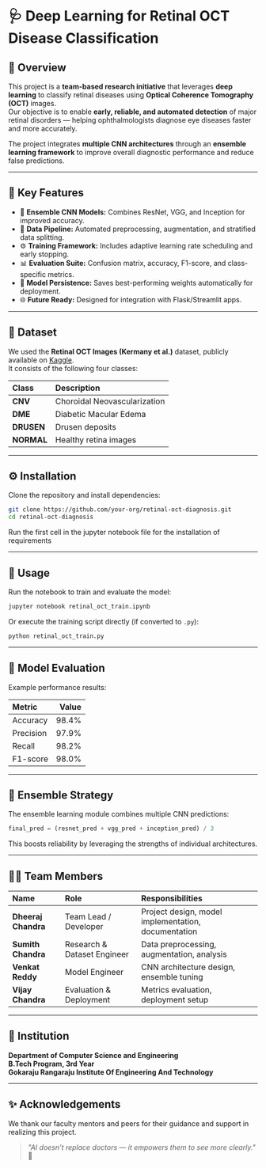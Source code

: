 # 🩺 Deep Learning for Retinal OCT Disease Classification

## 📘 Overview
This project is a **team-based research initiative** that leverages **deep learning** to classify retinal diseases using **Optical Coherence Tomography (OCT)** images.  
Our objective is to enable **early, reliable, and automated detection** of major retinal disorders — helping ophthalmologists diagnose eye diseases faster and more accurately.

The project integrates **multiple CNN architectures** through an **ensemble learning framework** to improve overall diagnostic performance and reduce false predictions.

---

## 🧩 Key Features
- 🧠 **Ensemble CNN Models:** Combines ResNet, VGG, and Inception for improved accuracy.  
- 🧺 **Data Pipeline:** Automated preprocessing, augmentation, and stratified data splitting.  
- ⚙️ **Training Framework:** Includes adaptive learning rate scheduling and early stopping.  
- 📊 **Evaluation Suite:** Confusion matrix, accuracy, F1-score, and class-specific metrics.  
- 💾 **Model Persistence:** Saves best-performing weights automatically for deployment.  
- 🌐 **Future Ready:** Designed for integration with Flask/Streamlit apps.

---

## 📂 Dataset
We used the **Retinal OCT Images (Kermany et al.)** dataset, publicly available on [Kaggle](https://www.kaggle.com/paultimothymooney/kermany2018).  
It consists of the following four classes:

| Class | Description |
|:------|:-------------|
| **CNV** | Choroidal Neovascularization |
| **DME** | Diabetic Macular Edema |
| **DRUSEN** | Drusen deposits |
| **NORMAL** | Healthy retina images |

---

## ⚙️ Installation
Clone the repository and install dependencies:
```bash
git clone https://github.com/your-org/retinal-oct-diagnosis.git
cd retinal-oct-diagnosis
```
Run the first cell in the jupyter notebook file for the installation of requirements

---

## 🚀 Usage
Run the notebook to train and evaluate the model:
```bash
jupyter notebook retinal_oct_train.ipynb
```
Or execute the training script directly (if converted to `.py`):
```bash
python retinal_oct_train.py
```

---

## 🧪 Model Evaluation
Example performance results:

| Metric | Value |
|:-------|------:|
| Accuracy | 98.4% |
| Precision | 97.9% |
| Recall | 98.2% |
| F1-score | 98.0% |

---

## 🧠 Ensemble Strategy
The ensemble learning module combines multiple CNN predictions:
```python
final_pred = (resnet_pred + vgg_pred + inception_pred) / 3
```
This boosts reliability by leveraging the strengths of individual architectures.

---

## 👨‍💻 Team Members
| Name | Role | Responsibilities |
|:------|:------|:----------------|
| **Dheeraj Chandra** | Team Lead / Developer | Project design, model implementation, documentation |
| **Sumith Chandra** | Research & Dataset Engineer | Data preprocessing, augmentation, analysis |
| **Venkat Reddy** | Model Engineer | CNN architecture design, ensemble tuning |
| **Vijay Chandra** | Evaluation & Deployment | Metrics evaluation, deployment setup |

---

## 🏫 Institution
**Department of Computer Science and Engineering**  
**B.Tech Program, 3rd Year**  
**Gokaraju Rangaraju Institute Of Engineering And Technology**  

---

## ✨ Acknowledgements
We thank our faculty mentors and peers for their guidance and support in realizing this project.  

> *"AI doesn’t replace doctors — it empowers them to see more clearly."* 🧠



